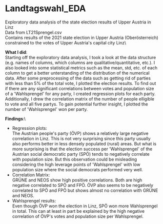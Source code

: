# Landtagswahl_EDA
Exploratory data analysis of the state election results of Upper Austria in Linz \
Data from LT21Sprengel.csv \
Contains results of the 2021 state election in Upper Austria (Oberösterreich) constrained to the votes of Upper Austria's capital city Linz\

**What I did**:\
Starting off the exploratory data analysis, I took a look at the data structure (e.g. names of columns, which columns are qualitative/quantitative, etc.). I also looked into some statistical metrics such as the mean, std, etc. of each column to get a better unterstanding of the distribution of the numerical data.
After some preprocessing of the data such as getting rid of parties with less than 5% of the total vote, I plotted the election results. 
To find out if there are any significant correlations between votes and population size of a 'Wahlsprengel' for any party, I created regression plots for each party.
Additionally, I drew the correlation matrix of the number of people elligible to vote and all five partys. 
To gain potential further insight, I plotted the number of 'Wahlsprengel' won per party.

**Findings**:\
- Regression plots:\
The Austrian people's party (ÖVP) shows a relatively large negative correlation in Linz. This is not very surprising since this party usually also performs better in less densely populated (rural) areas. 
But what is more surprising is that the election success per 'Wahlsprengel' of the Austrian social democratic party (SPÖ) tends to negatively correlate with population size. But this observation could be misleading considering the high leverage points of 'Wahlsprengel' with low population size where the social democrats performed very well.
- Correlation Matrix:\
GRÜNE and NEOS show high positive correlations. Both are high negative correlated to SPÖ and FPÖ. ÖVP also seems to be negatively correlated to SPÖ and FPÖ but shows almost no correlation with GRÜNE and NEOS. 
- Wahlsprengel results:\
Even though ÖVP won the election in Linz, SPÖ won more Wahlsprengel in total. This can at least in part be explained by the high negative correlation of ÖVP's votes and population size per Wahlsprengel. 

